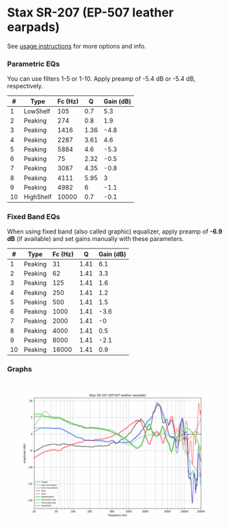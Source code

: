 # Stax SR-207 (EP-507 leather earpads)
See [usage instructions](https://github.com/jaakkopasanen/AutoEq#usage) for more options and info.

### Parametric EQs
You can use filters 1-5 or 1-10. Apply preamp of -5.4 dB or -5.4 dB, respectively.

|   # | Type      |   Fc (Hz) |    Q |   Gain (dB) |
|-----|-----------|-----------|------|-------------|
|   1 | LowShelf  |       105 | 0.7  |         5.3 |
|   2 | Peaking   |       274 | 0.8  |         1.9 |
|   3 | Peaking   |      1416 | 1.36 |        -4.8 |
|   4 | Peaking   |      2287 | 3.61 |         4.6 |
|   5 | Peaking   |      5884 | 4.6  |        -5.3 |
|   6 | Peaking   |        75 | 2.32 |        -0.5 |
|   7 | Peaking   |      3087 | 4.35 |        -0.8 |
|   8 | Peaking   |      4111 | 5.95 |         3   |
|   9 | Peaking   |      4982 | 6    |        -1.1 |
|  10 | HighShelf |     10000 | 0.7  |        -0.1 |

### Fixed Band EQs
When using fixed band (also called graphic) equalizer, apply preamp of **-6.9 dB** (if available) and set gains manually with these parameters.

|   # | Type    |   Fc (Hz) |    Q |   Gain (dB) |
|-----|---------|-----------|------|-------------|
|   1 | Peaking |        31 | 1.41 |         6.1 |
|   2 | Peaking |        62 | 1.41 |         3.3 |
|   3 | Peaking |       125 | 1.41 |         1.6 |
|   4 | Peaking |       250 | 1.41 |         1.2 |
|   5 | Peaking |       500 | 1.41 |         1.5 |
|   6 | Peaking |      1000 | 1.41 |        -3.6 |
|   7 | Peaking |      2000 | 1.41 |        -0   |
|   8 | Peaking |      4000 | 1.41 |         0.5 |
|   9 | Peaking |      8000 | 1.41 |        -2.1 |
|  10 | Peaking |     16000 | 1.41 |         0.9 |

### Graphs
![](./Stax%20SR-207%20(EP-507%20leather%20earpads).png)

